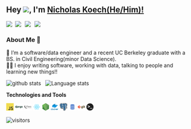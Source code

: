 ## Hey <img src="https://github.com/TheDudeThatCode/TheDudeThatCode/blob/master/Assets/Hi.gif" width="2px">, I'm [Nicholas Koech(He/Him)!](https://www.linkedin.com/in/nicholas-koech-74990010a/) 
<!--
**Nkoech123/Nkoech123** is a ✨ _special_ ✨ repository because its `README.md` (this file) appears on your GitHub profile.

Here are some ideas to get you started:

- 🔭 I’m currently working on ...
- 🌱 I’m currently learning ...
- 👯 I’m looking to collaborate on ...
- 🤔 I’m looking for help with ...
- 💬 Ask me about ...
- 📫 How to reach me: ...
- 😄 Pronouns: ...
- ⚡ Fun fact: ...
-->


<a href="https://www.linkedin.com/in/nicholas-koech-74990010a/">
  <img align="left" width="24px" src="https://cdn.worldvectorlogo.com/logos/linkedin-icon-2.svg"  />
</a>
<a href="https://twitter.com/Nichola12870777">
  <img align="left" width="26px" src="https://cdn.jsdelivr.net/npm/simple-icons@v3/icons/twitter.svg" />
</a>
<a href="mailto:mailtonicholask320@gmail.com">
  <img align="left" width="26px" src="https://cdn.jsdelivr.net/npm/simple-icons@v3/icons/gmail.svg" />

<a href="https://medium.com/@nicholaskipchumba">
  <img align="left" width="26px" src="https://cdn.jsdelivr.net/npm/simple-icons@v3/icons/medium.svg" />
</a>

<br />

### About Me 🚀
🌱 I’m a software/data engineer and a recent UC Berkeley graduate with
   a BS. in  Civil Engineering(minor Data Science). </br>
👨‍💻  I enjoy writing software, working with data, talking to people and learning new things!! </br>

![github stats](https://github-readme-stats.vercel.app/api?username=Nkoech123&show_icons=true&hide_border=true)&nbsp;&nbsp;
![Language stats](https://github-readme-stats-eight-theta.vercel.app/api/top-langs/?username=Nkoech123&layout=compact&langs_count=8&hide_border=true)
<br />

**Technologies and Tools**  

<code><img height="20" src="https://raw.githubusercontent.com/github/explore/80688e429a7d4ef2fca1e82350fe8e3517d3494d/topics/javascript/javascript.png"></code>
<code><img height="20" src="https://raw.githubusercontent.com/github/explore/80688e429a7d4ef2fca1e82350fe8e3517d3494d/topics/django/django.png"></code>
<code><img height="20" src="https://raw.githubusercontent.com/github/explore/80688e429a7d4ef2fca1e82350fe8e3517d3494d/topics/flask/flask.png"></code>
<code><img height="20" src="https://raw.githubusercontent.com/github/explore/80688e429a7d4ef2fca1e82350fe8e3517d3494d/topics/react/react.png"></code>
<code><img height="20" src="https://raw.githubusercontent.com/github/explore/80688e429a7d4ef2fca1e82350fe8e3517d3494d/topics/nodejs/nodejs.png"></code>
<code><img height="20" src="https://raw.githubusercontent.com/github/explore/80688e429a7d4ef2fca1e82350fe8e3517d3494d/topics/docker/docker.png"></code>
<code><img height="20" src="https://raw.githubusercontent.com/github/explore/80688e429a7d4ef2fca1e82350fe8e3517d3494d/topics/postgresql/postgresql.png"></code>
<code><img height="20" src="https://raw.githubusercontent.com/github/explore/80688e429a7d4ef2fca1e82350fe8e3517d3494d/topics/sql/sql.png"></code>
<code><img height="20" src="https://raw.githubusercontent.com/github/explore/80688e429a7d4ef2fca1e82350fe8e3517d3494d/topics/git/git.png"></code>
<code><img height="20" src="https://raw.githubusercontent.com/github/explore/80688e429a7d4ef2fca1e82350fe8e3517d3494d/topics/terminal/terminal.png"></code>


![visitors](https://visitor-badge.laobi.icu/badge?page_id=Nkoech123.Nkoech123)
